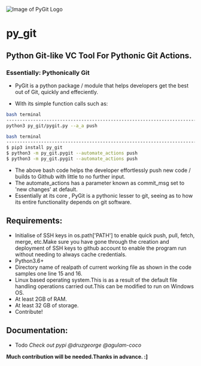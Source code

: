 ![Image of PyGit Logo](https://github.com/malgulam/PyGit/blob/master/pygit/PyGitLogo.png) 
# py_git
## Python Git-like VC Tool For Pythonic Git Actions.
### Essentially: Pythonically Git
 -  PyGit is a python package / module that helps developers get the best out of Git, quickly and effeciently. 
 
 - With its simple function calls such as:
  ```bash
 bash terminal
---------------------------------------------------------------------------------------------------
python3 py_git/pygit.py --a_a push
```

```bash
bash terminal 
---------------------------------------------------------------------------------------------------
$ pip3 install py_git
$ python3 -m py_git.pygit --automate_actions push
$ python3 -m py_git.pygit --automate_actions push
```
 - The above bash code helps the developer effortlessly push new code / builds to Github with little to no further
 input.
 - The automate_actions has a parameter known as commit_msg set to 'new changes' at default.
 - Essentially at its core , PyGit is a pythonic lesser to git, seeing as to how its entire
 functionality depends on git software.
## Requirements:
 - Initialise of SSH keys in os.path['PATH'] to enable quick push, pull, fetch, merge, etc.Make sure you have gone through the creation and deployment of SSH keys to github account to enable the program run without needing to always cache credentials.
 - Python3.6+
 - Directory name of realpath of current working file as shown in the code samples one line 15 and 16.
 - Linux based operating system.This is as a result of the default file handling operations carried out.This can be modified to run on Windows OS.
 - At least 2GB of RAM.
 - At least 32 GB of storage.
 - Contribute!

## Documentation:
- Todo
*Check out pypi @druzgeorge @agulam-coco*



**Much contribution will be needed.Thanks in advance. :]**
